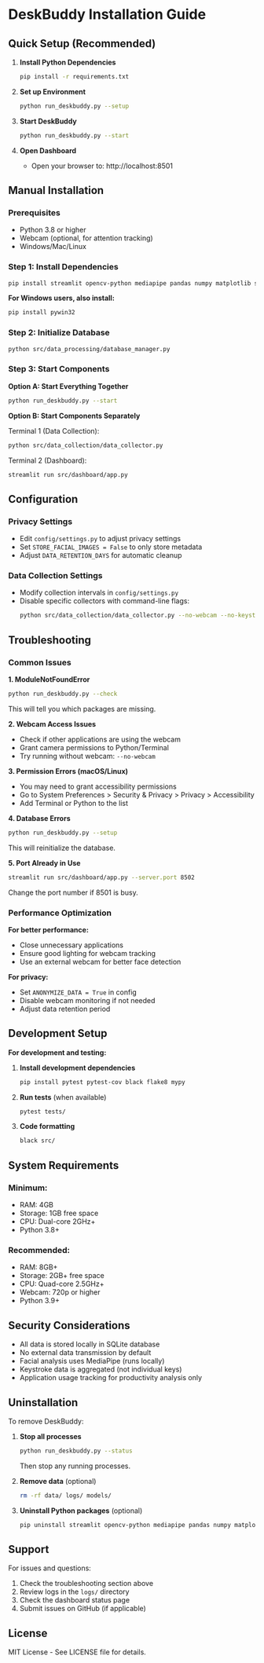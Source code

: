 # DeskBuddy Installation Guide

## Quick Setup (Recommended)

1. **Install Python Dependencies**
   ```bash
   pip install -r requirements.txt
   ```

2. **Set up Environment**
   ```bash
   python run_deskbuddy.py --setup
   ```

3. **Start DeskBuddy**
   ```bash
   python run_deskbuddy.py --start
   ```

4. **Open Dashboard**
   - Open your browser to: http://localhost:8501

## Manual Installation

### Prerequisites
- Python 3.8 or higher
- Webcam (optional, for attention tracking)
- Windows/Mac/Linux

### Step 1: Install Dependencies

```bash
pip install streamlit opencv-python mediapipe pandas numpy matplotlib seaborn plotly psutil pynput Pillow scipy scikit-learn pyautogui joblib
```

**For Windows users, also install:**
```bash
pip install pywin32
```

### Step 2: Initialize Database

```bash
python src/data_processing/database_manager.py
```

### Step 3: Start Components

**Option A: Start Everything Together**
```bash
python run_deskbuddy.py --start
```

**Option B: Start Components Separately**

Terminal 1 (Data Collection):
```bash
python src/data_collection/data_collector.py
```

Terminal 2 (Dashboard):
```bash
streamlit run src/dashboard/app.py
```

## Configuration

### Privacy Settings
- Edit `config/settings.py` to adjust privacy settings
- Set `STORE_FACIAL_IMAGES = False` to only store metadata
- Adjust `DATA_RETENTION_DAYS` for automatic cleanup

### Data Collection Settings
- Modify collection intervals in `config/settings.py`
- Disable specific collectors with command-line flags:
  ```bash
  python src/data_collection/data_collector.py --no-webcam --no-keystroke
  ```

## Troubleshooting

### Common Issues

**1. ModuleNotFoundError**
```bash
python run_deskbuddy.py --check
```
This will tell you which packages are missing.

**2. Webcam Access Issues**
- Check if other applications are using the webcam
- Grant camera permissions to Python/Terminal
- Try running without webcam: `--no-webcam`

**3. Permission Errors (macOS/Linux)**
- You may need to grant accessibility permissions
- Go to System Preferences > Security & Privacy > Privacy > Accessibility
- Add Terminal or Python to the list

**4. Database Errors**
```bash
python run_deskbuddy.py --setup
```
This will reinitialize the database.

**5. Port Already in Use**
```bash
streamlit run src/dashboard/app.py --server.port 8502
```
Change the port number if 8501 is busy.

### Performance Optimization

**For better performance:**
- Close unnecessary applications
- Ensure good lighting for webcam tracking
- Use an external webcam for better face detection

**For privacy:**
- Set `ANONYMIZE_DATA = True` in config
- Disable webcam monitoring if not needed
- Adjust data retention period

## Development Setup

**For development and testing:**

1. **Install development dependencies**
   ```bash
   pip install pytest pytest-cov black flake8 mypy
   ```

2. **Run tests** (when available)
   ```bash
   pytest tests/
   ```

3. **Code formatting**
   ```bash
   black src/
   ```

## System Requirements

### Minimum:
- RAM: 4GB
- Storage: 1GB free space
- CPU: Dual-core 2GHz+
- Python 3.8+

### Recommended:
- RAM: 8GB+
- Storage: 2GB+ free space
- CPU: Quad-core 2.5GHz+
- Webcam: 720p or higher
- Python 3.9+

## Security Considerations

- All data is stored locally in SQLite database
- No external data transmission by default
- Facial analysis uses MediaPipe (runs locally)
- Keystroke data is aggregated (not individual keys)
- Application usage tracking for productivity analysis only

## Uninstallation

To remove DeskBuddy:

1. **Stop all processes**
   ```bash
   python run_deskbuddy.py --status
   ```
   Then stop any running processes.

2. **Remove data** (optional)
   ```bash
   rm -rf data/ logs/ models/
   ```

3. **Uninstall Python packages** (optional)
   ```bash
   pip uninstall streamlit opencv-python mediapipe pandas numpy matplotlib seaborn plotly psutil pynput Pillow scipy scikit-learn pyautogui joblib
   ```

## Support

For issues and questions:
1. Check the troubleshooting section above
2. Review logs in the `logs/` directory
3. Check the dashboard status page
4. Submit issues on GitHub (if applicable)

## License

MIT License - See LICENSE file for details.
